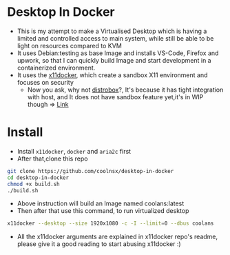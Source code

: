 # Desktop In Docker

- This is my attempt to make a Virtualised Desktop which is having a limited and controlled access to main system, while still be able to be light on resources compared to KVM
- It uses Debian:testing as base Image and installs VS-Code, Firefox and upwork, so that I can quickly build Image and start development in a containerized environment.
- It uses the [x11docker](https://github.com/mviereck/x11docker), which create a sandbox X11 environment and focuses on security
    - Now you ask, why not [distrobox](https://github.com/89luca89/distrobox)?, It's because it has tight integration with host, and It does not have sandbox feature yet,it's in WIP though => [Link](https://github.com/89luca89/distrobox/issues/28)

# Install

- Install ```x11docker```, ```docker``` and ```aria2c``` first
- After that,clone this repo
```sh
git clone https://github.com/coolnsx/desktop-in-docker
cd desktop-in-docker
chmod +x build.sh
./build.sh
```

- Above instruction will build an Image named coolans:latest
- Then after that use this command, to run virtualized desktop
```sh
x11docker --desktop --size 1920x1080 -c -I --limit=0 --dbus coolans
```
- All the x11docker arguments are explained in x11docker repo's readme, please give it a good reading to start abusing x11docker :)
